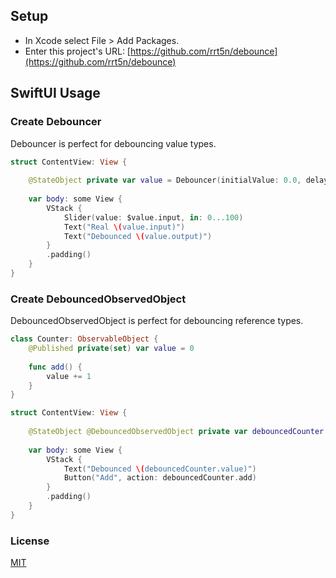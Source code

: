 ## Setup

- In Xcode select File > Add Packages.
- Enter this project's URL: [https://github.com/rrt5n/debounce](https://github.com/rrt5n/debounce)

## SwiftUI Usage
### Create Debouncer
Debouncer is perfect for debouncing value types.
```Swift
struct ContentView: View {
    
    @StateObject private var value = Debouncer(initialValue: 0.0, delay: 0.5)
    
    var body: some View {
        VStack {
            Slider(value: $value.input, in: 0...100)
            Text("Real \(value.input)")
            Text("Debounced \(value.output)")
        }
        .padding()
    }
}
 ```
### Create DebouncedObservedObject
DebouncedObservedObject is perfect for debouncing reference types.
```Swift
class Counter: ObservableObject {
    @Published private(set) var value = 0
    
    func add() {
        value += 1
    }
}

struct ContentView: View {
    
    @StateObject @DebouncedObservedObject private var debouncedCounter = Counter()
    
    var body: some View {
        VStack {
            Text("Debounced \(debouncedCounter.value)")
            Button("Add", action: debouncedCounter.add)
        }
        .padding()
    }
}
 ```
### License
[MIT](https://choosealicense.com/licenses/mit/)
